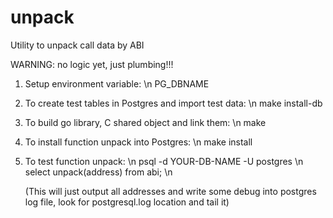 # unpack
Utility to unpack call data by ABI

WARNING: no logic yet, just plumbing!!!

1) Setup environment variable: \n
    PG_DBNAME

2) To create test tables in Postgres and import test data: \n
    make install-db

3) To build go library, C shared object and link them: \n
    make

4) To install function unpack into Postgres: \n
    make install

5) To test function unpack: \n
    psql -d YOUR-DB-NAME -U postgres \n
    select unpack(address) from abi; \n

    (This will just output all addresses and write some debug into postgres log file, look for postgresql.log location and tail it)
